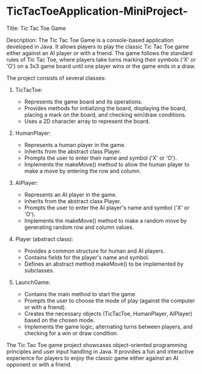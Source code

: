 # TicTacToeApplication-MiniProject-
Title: Tic Tac Toe Game

Description:
The Tic Tac Toe Game is a console-based application developed in Java.
It allows players to play the classic Tic Tac Toe game either against an AI player or with a friend. 
The game follows the standard rules of Tic Tac Toe, where players take turns marking their symbols ('X' or 'O') on a 3x3 game board until one player wins or the game ends in a draw.

The project consists of several classes:

1. TicTacToe:
   - Represents the game board and its operations.
   - Provides methods for initializing the board, displaying the board, placing a mark on the board, and checking win/draw conditions.
   - Uses a 2D character array to represent the board.

2. HumanPlayer:
   - Represents a human player in the game.
   - Inherits from the abstract class Player.
   - Prompts the user to enter their name and symbol ('X' or 'O').
   - Implements the makeMove() method to allow the human player to make a move by entering the row and column.

3. AIPlayer:
   - Represents an AI player in the game.
   - Inherits from the abstract class Player.
   - Prompts the user to enter the AI player's name and symbol ('X' or 'O').
   - Implements the makeMove() method to make a random move by generating random row and column values.

4. Player (abstract class):
   - Provides a common structure for human and AI players.
   - Contains fields for the player's name and symbol.
   - Defines an abstract method makeMove() to be implemented by subclasses.

5. LaunchGame:
   - Contains the main method to start the game.
   - Prompts the user to choose the mode of play (against the computer or with a friend).
   - Creates the necessary objects (TicTacToe, HumanPlayer, AIPlayer) based on the chosen mode.
   - Implements the game logic, alternating turns between players, and checking for a win or draw condition.

The Tic Tac Toe game project showcases object-oriented programming principles and user input handling in Java.
It provides a fun and interactive experience for players to enjoy the classic game either against an AI opponent or with a friend.
